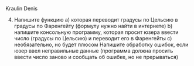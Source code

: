 Kraulin Denis

4) Напишите функцию 
a) которая переводит градусы по Цельсию в градусы по Фаренгейту (формулу нужно найти в интернете) 
b) напишите консольную программу, которая просит юзера ввести число (градусы по Цельсию) и переводит его в Фаренгейты 
с) необязательно, но будет плюсом Напишите обработку ошибок, если юзер ввел неправильные данные (программа должна просить ввести число заново и сообщать об ошибке, но не прерываться) 